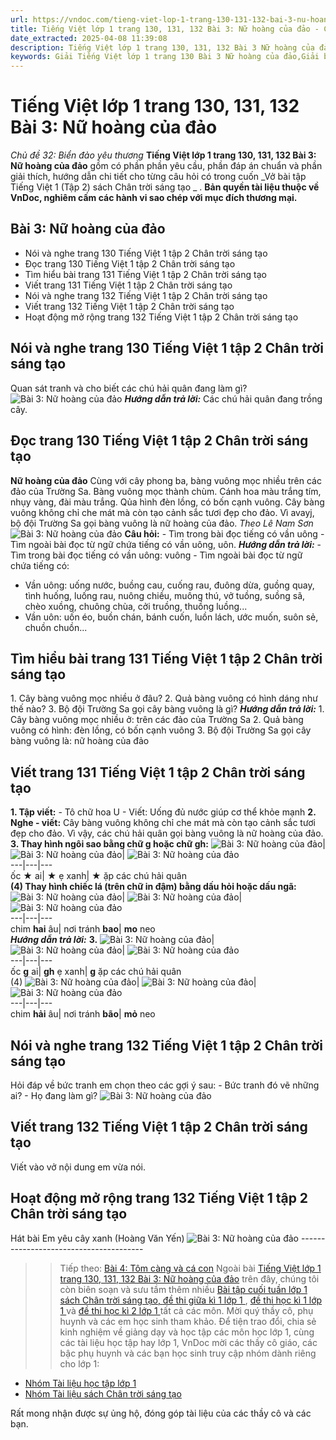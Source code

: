 ```yaml
---
url: https://vndoc.com/tieng-viet-lop-1-trang-130-131-132-bai-3-nu-hoang-cua-dao-266592
title: Tiếng Việt lớp 1 trang 130, 131, 132 Bài 3: Nữ hoàng của đảo - Chủ đề 32: Biển đảo yêu thương - VnDoc.com
date_extracted: 2025-04-08 11:39:08
description: Tiếng Việt lớp 1 trang 130, 131, 132 Bài 3 Nữ hoàng của đảo được biên soạn nhằm giúp các em HS học tập tốt môn Tiếng Việt lớp 1. Mời các bạn tham khảo.
keywords: Giải Tiếng Việt lớp 1 trang 130 Bài 3 Nữ hoàng của đảo,Giải bài tập Tiếng Việt lớp 1 trang 130,Bài 3 Nữ hoàng của đảo,Nữ hoàng của đảo,chủ đề 32 Biển đảo yêu thương,Tiếng Việt 1 trang 130,Tiếng Việt 1 Bài 3 Nữ hoàng của đảo,chủ đề 32 Bài 3 Nữ hoàng của đảo,Bài 3 Nữ hoàng của đảo CTST,Tiếng Việt Chân trời,Giải Tiếng Việt lớp 1 tập 2,Tiếng Việt lớp 1,Giải sách giáo khoa Tiếng Việt 1 Chân trời,giải tiếng việt 1 chân trời
---
```


# Tiếng Việt lớp 1 trang 130, 131, 132 Bài 3: Nữ hoàng của đảo
 _Chủ đề 32: Biển đảo yêu thương_
**Tiếng Việt lớp 1 trang 130, 131, 132 Bài 3: Nữ hoàng của đảo** gồm có phần phần yêu cầu, phần đáp án chuẩn và phần giải thích, hướng dẫn chi tiết cho từng câu hỏi có trong cuốn _Vở bài tập Tiếng Việt 1 \(Tập 2\) sách Chân trời sáng tạo _ .
**Bản quyền tài liệu thuộc về VnDoc, nghiêm cấm các hành vi sao chép với mục đích thương mại.**
## **Bài 3: Nữ hoàng của đảo**
  * Nói và nghe trang 130 Tiếng Việt 1 tập 2 Chân trời sáng tạo
  * Đọc trang 130 Tiếng Việt 1 tập 2 Chân trời sáng tạo
  * Tìm hiểu bài trang 131 Tiếng Việt 1 tập 2 Chân trời sáng tạo
  * Viết trang 131 Tiếng Việt 1 tập 2 Chân trời sáng tạo
  * Nói và nghe trang 132 Tiếng Việt 1 tập 2 Chân trời sáng tạo
  * Viết trang 132 Tiếng Việt 1 tập 2 Chân trời sáng tạo
  * Hoạt động mở rộng trang 132 Tiếng Việt 1 tập 2 Chân trời sáng tạo

## **Nói và nghe trang 130 Tiếng Việt 1 tập 2 Chân trời sáng tạo**
Quan sát tranh và cho biết các chú hải quân đang làm gì?
![Bài 3: Nữ hoàng của đảo](https://i.vdoc.vn/data/image/2022/05/28/tieng-viet-lop-1-trang-130-131-132-bai-3-nu-hoang-cua-dao-10.jpg)
_**Hướng dẫn trả lời:**_
Các chú hải quân đang trồng cây.
## **Đọc trang 130 Tiếng Việt 1 tập 2 Chân trời sáng tạo**
**Nữ hoàng của đảo**
Cùng với cây phong ba, bàng vuông mọc nhiều trên các đảo của Trường Sa.
Bàng vuông mọc thành chùm. Cánh hoa màu trắng tím, nhụy vàng, đài màu trắng. Qủa hình đèn lồng, có bốn cạnh vuông.
Cây bàng vuông không chỉ che mát mà còn tạo cảnh sắc tươi đẹp cho đảo. Vì avayj, bộ đội Trường Sa gọi bàng vuông là nữ hoàng của đảo.
_Theo Lê Nam Sơn_
![Bài 3: Nữ hoàng của đảo](https://i.vdoc.vn/data/image/2022/05/28/tieng-viet-lop-1-trang-130-131-132-bai-3-nu-hoang-cua-dao-9.jpg)
**Câu hỏi:**
\- Tìm trong bài đọc tiếng có vần uông
\- Tìm ngoài bài đọc từ ngữ chứa tiếng có vần uông, uôn.
_**Hướng dẫn trả lời:**_
\- Tìm trong bài đọc tiếng có vần uông: vuông
\- Tìm ngoài bài đọc từ ngữ chứa tiếng có:
  * Vần uông: uống nước, buồng cau, cuống rau, đuông dừa, guồng quay, tình huống, luống rau, nuông chiều, muông thú, vở tuồng, suồng sã, chèo xuồng, chuông chùa, cởi truồng, thuồng luồng...
  * Vần uôn: uốn éo, buồn chán, bánh cuốn, luồn lách, ước muốn, suôn sẻ, chuồn chuồn...

## **Tìm hiểu bài trang 131 Tiếng Việt 1 tập 2 Chân trời sáng tạo**
1\. Cây bàng vuông mọc nhiều ở đâu?
2\. Quả bàng vuông có hình dáng như thế nào?
3\. Bộ đội Trường Sa gọi cây bàng vuông là gì?
_**Hướng dẫn trả lời:**_
1\. Cây bàng vuông mọc nhiều ở: trên các đảo của Trường Sa
2\. Quả bàng vuông có hình: đèn lồng, có bốn cạnh vuông
3\. Bộ đội Trường Sa gọi cây bàng vuông là: nữ hoàng của đảo
## **Viết trang 131 Tiếng Việt 1 tập 2 Chân trời sáng tạo**
**1. Tập viết:**
\- Tô chữ hoa U
\- Viết: Uống đủ nước giúp cơ thể khỏe mạnh
**2. Nghe - viết:**
Cây bàng vuông không chỉ che mát mà còn tạo cảnh sắc tươi đẹp cho đảo. Vì vậy, các chú hải quân gọi bàng vuông là nữ hoàng của đảo.
**3. Thay hình ngôi sao bằng chữ g hoặc chữ gh:**
![Bài 3: Nữ hoàng của đảo](https://i.vdoc.vn/data/image/2022/05/28/tieng-viet-lop-1-trang-130-131-132-bai-3-nu-hoang-cua-dao-8.jpg)| ![Bài 3: Nữ hoàng của đảo](https://i.vdoc.vn/data/image/2022/05/28/tieng-viet-lop-1-trang-130-131-132-bai-3-nu-hoang-cua-dao-7.jpg)| ![Bài 3: Nữ hoàng của đảo](https://i.vdoc.vn/data/image/2022/05/28/tieng-viet-lop-1-trang-130-131-132-bai-3-nu-hoang-cua-dao-6.jpg)  
---|---|---  
ốc **★** ai| **★** ẹ xanh| **★** ặp các chú hải quân  
**\(4\) Thay hình chiếc lá \(trên chữ in đậm\) bằng dấu hỏi hoặc dấu ngã:**
![Bài 3: Nữ hoàng của đảo](https://i.vdoc.vn/data/image/2022/05/28/tieng-viet-lop-1-trang-130-131-132-bai-3-nu-hoang-cua-dao-3.jpg)| ![Bài 3: Nữ hoàng của đảo](https://i.vdoc.vn/data/image/2022/05/28/tieng-viet-lop-1-trang-130-131-132-bai-3-nu-hoang-cua-dao-4.jpg)| ![Bài 3: Nữ hoàng của đảo](https://i.vdoc.vn/data/image/2022/05/28/tieng-viet-lop-1-trang-130-131-132-bai-3-nu-hoang-cua-dao-5.jpg)  
---|---|---  
chim **hai** âu| nơi tránh **bao**| **mo** neo  
 _**Hướng dẫn trả lời:**_
**3.**
![Bài 3: Nữ hoàng của đảo](https://i.vdoc.vn/data/image/2022/05/28/tieng-viet-lop-1-trang-130-131-132-bai-3-nu-hoang-cua-dao-8.jpg)| ![Bài 3: Nữ hoàng của đảo](https://i.vdoc.vn/data/image/2022/05/28/tieng-viet-lop-1-trang-130-131-132-bai-3-nu-hoang-cua-dao-7.jpg)| ![Bài 3: Nữ hoàng của đảo](https://i.vdoc.vn/data/image/2022/05/28/tieng-viet-lop-1-trang-130-131-132-bai-3-nu-hoang-cua-dao-6.jpg)  
---|---|---  
ốc **g** ai| **gh** ẹ xanh| **g** ặp các chú hải quân  
\(4\)
![Bài 3: Nữ hoàng của đảo](https://i.vdoc.vn/data/image/2022/05/28/tieng-viet-lop-1-trang-130-131-132-bai-3-nu-hoang-cua-dao-3.jpg)| ![Bài 3: Nữ hoàng của đảo](https://i.vdoc.vn/data/image/2022/05/28/tieng-viet-lop-1-trang-130-131-132-bai-3-nu-hoang-cua-dao-4.jpg)| ![Bài 3: Nữ hoàng của đảo](https://i.vdoc.vn/data/image/2022/05/28/tieng-viet-lop-1-trang-130-131-132-bai-3-nu-hoang-cua-dao-5.jpg)  
---|---|---  
chim **hải** âu| nơi tránh **bão**| **mỏ** neo  
## **Nói và nghe trang 132 Tiếng Việt 1 tập 2 Chân trời sáng tạo**
Hỏi đáp về bức tranh em chọn theo các gợi ý sau:
\- Bức tranh đó vẽ những ai?
\- Họ đang làm gì?
![Bài 3: Nữ hoàng của đảo](https://i.vdoc.vn/data/image/2022/05/28/tieng-viet-lop-1-trang-130-131-132-bai-3-nu-hoang-cua-dao-2.jpg)
## **Viết trang 132 Tiếng Việt 1 tập 2 Chân trời sáng tạo**
Viết vào vở nội dung em vừa nói.
## **Hoạt động mở rộng trang 132 Tiếng Việt 1 tập 2 Chân trời sáng tạo**
Hát bài Em yêu cây xanh \(Hoàng Văn Yến\)
![Bài 3: Nữ hoàng của đảo](https://i.vdoc.vn/data/image/2022/05/28/tieng-viet-lop-1-trang-130-131-132-bai-3-nu-hoang-cua-dao-1.jpg)
\---------------------------------------
>> Tiếp theo: [Bài 4: Tôm càng và cá con](<https://vndoc.com/tieng-viet-lop-1-trang-133-bai-4-tom-cang-va-ca-con-266649>)
Ngoài bài [Tiếng Việt lớp 1 trang 130, 131, 132 Bài 3: Nữ hoàng của đảo](<https://vndoc.com/tieng-viet-lop-1-trang-130-131-132-bai-3-nu-hoang-cua-dao-266592>) trên đây, chúng tôi còn biên soạn và sưu tầm thêm nhiều [ Bài tập cuối tuần lớp 1 sách Chân trời sáng tạo, ](<https://vndoc.com/bai-tap-cuoi-tuan-tieng-viet-lop-1-chan-troi-sang-tao>)[đề thi giữa kì 1 lớp 1 ](<https://vndoc.com/de-thi-giua-ki-1-lop1>) , [ đề thi học kì 1 lớp 1 ](<https://vndoc.com/de-thi-hoc-ki-1-lop1>) và [ đề thi học kì 2 lớp 1 ](<https://vndoc.com/de-thi-hoc-ki-2-lop1>) tất cả các môn. Mời quý thầy cô, phụ huynh và các em học sinh tham khảo.
Để tiện trao đổi, chia sẻ kinh nghiệm về giảng dạy và học tập các môn học lớp 1, cùng các tài liệu học tập hay lớp 1, VnDoc mời các thầy cô giáo, các bậc phụ huynh và các bạn học sinh truy cập nhóm dành riêng cho lớp 1:
  * [ Nhóm Tài liệu học tập lớp 1 ](<https://vndoc.com/goto?q=aHR0cHM6Ly93d3cuZmFjZWJvb2suY29tL2dyb3Vwcy9UYWkubGlldS5ob2MudGFwLmxvcC4xLlZORE9D>)
  * [ Nhóm Tài liệu sách Chân trời sáng tạo ](<https://vndoc.com/goto?q=aHR0cHM6Ly93d3cuZmFjZWJvb2suY29tL2dyb3Vwcy8zOTc3ODM0NjEyMDQ1MDYv>)

Rất mong nhận được sự ủng hộ, đóng góp tài liệu của các thầy cô và các bạn.
